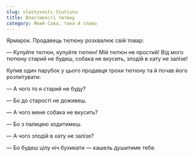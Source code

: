 ```yaml
---
slug: vlastyvosti-tiutiunu
title: Властивості тютюну
category: Який Сава, така й слава
---
```

Ярмарок. Продавець тютюну розхвалює свій товар:

— Купуйте тютюн, купуйте тютюн! Мій тютюн не простий! Від мого тютюну старий не будеш, собака не вкусить, злодій в хату не залізе!

Купив один парубок у цього продавця трохи тютюну та й почав його розпитувати:

— А чого то я старий не буду?

— Бо до старості не доживеш.

— А чого мене собака не вкусить?

— Бо з палицею ходитимеш.

— А чого злодій в хату не залізе?

— Бо будеш цілу ніч бухикати — кашель душитиме тебе.
